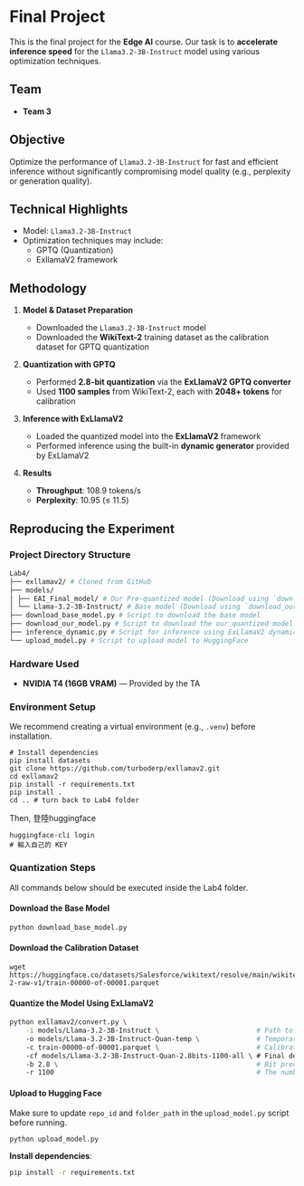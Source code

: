 # Final Project

This is the final project for the **Edge AI** course.
Our task is to **accelerate inference speed** for the `Llama3.2-3B-Instruct` model using various optimization techniques.

## Team
- **Team 3**

## Objective

Optimize the performance of `Llama3.2-3B-Instruct` for fast and efficient inference without significantly compromising model quality (e.g., perplexity or generation quality).

## Technical Highlights

- Model: `Llama3.2-3B-Instruct`
- Optimization techniques may include:
  - GPTQ (Quantization)
  - ExllamaV2 framework

##  Methodology

1. **Model & Dataset Preparation**  
   - Downloaded the `Llama3.2-3B-Instruct` model  
   - Downloaded the **WikiText-2** training dataset as the calibration dataset for GPTQ quantization

2. **Quantization with GPTQ**  
   - Performed **2.8-bit quantization** via the **ExLlamaV2 GPTQ converter**  
   - Used **1100 samples** from WikiText-2, each with **2048+ tokens** for calibration  

3. **Inference with ExLlamaV2**  
   - Loaded the quantized model into the **ExLlamaV2** framework
   - Performed inference using the built-in **dynamic generator** provided by ExLlamaV2

4. **Results**  
   - **Throughput**: 108.9 tokens/s
   - **Perplexity**: 10.95 (≤ 11.5)
   
## Reproducing the Experiment

### Project Directory Structure
```bash
Lab4/
├── exllamav2/ # Cloned from GitHub
├── models/
│ ├── EAI_Final_model/ # Our Pre-quantized model (Download using `download_base_model.py`)
│ └── Llama-3.2-3B-Instruct/ # Base model (Download using `download_our_model.py`)
├── download_base_model.py # Script to download the base model
├── download_our_model.py # Script to download the our quantized model (EAL_final_model)
├── inference_dynamic.py # Script for inference using ExLlamaV2 dynamic generator
└── upload_model.py # Script to upload model to HuggingFace
```

### Hardware Used
- **NVIDIA T4 (16GB VRAM)** — Provided by the TA

### Environment Setup
We recommend creating a virtual environment (e.g., `.venv`) before installation.
```
# Install dependencies
pip install datasets
git clone https://github.com/turboderp/exllamav2.git
cd exllamav2
pip install -r requirements.txt
pip install .
cd .. # turn back to Lab4 folder
```
Then, 登陸huggingface
```
huggingface-cli login
# 輸入自己的 KEY
```

### Quantization Steps
All commands below should be executed inside the Lab4 folder.

#### Download the Base Model
```python
python download_base_model.py
```

#### Download the Calibration Dataset
```base
wget https://huggingface.co/datasets/Salesforce/wikitext/resolve/main/wikitext-2-raw-v1/train-00000-of-00001.parquet
```

#### Quantize the Model Using ExLlamaV2
```bash
python exllamav2/convert.py \
    -i models/Llama-3.2-3B-Instruct \                        # Path to the original (non-quantized) LLaMA model
    -o models/Llama-3.2-3B-Instruct-Quan-temp \              # Temporary output directory for intermediate quantization results
    -c train-00000-of-00001.parquet \                        # Calibration dataset used for quantization (in .parquet format)
    -cf models/Llama-3.2-3B-Instruct-Quan-2.8bits-1100-all \ # Final destination folder to store the fully quantized model
    -b 2.8 \                                                 # Bit precision for quantization (2.8 bits in this case)
    -r 1100                                                  # The number of sample used in quantization; affects accuracy vs. efficiency tradeoff
```

#### Upload to Hugging Face
Make sure to update `repo_id` and `folder_path` in the `upload_model.py` script before running.
```
python upload_model.py
```

**Install dependencies**:

```bash
pip install -r requirements.txt
